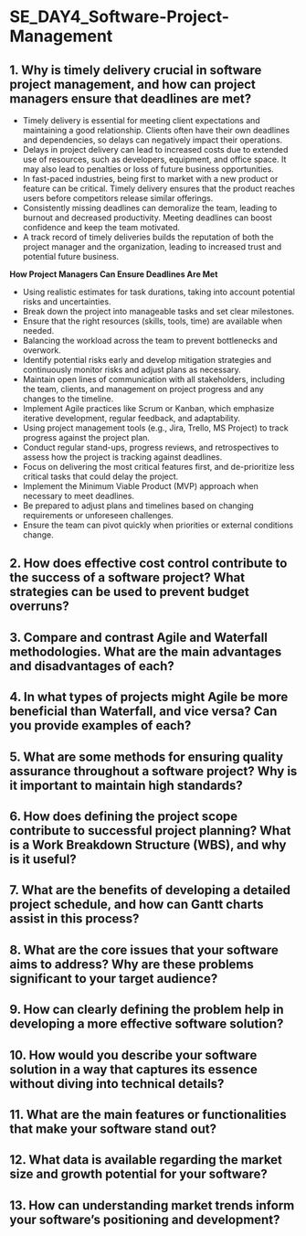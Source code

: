 # SE_DAY4_Software-Project-Management
## 1. Why is timely delivery crucial in software project management, and how can project managers ensure that deadlines are met?
- Timely delivery is essential for meeting client expectations and maintaining a good relationship. Clients often have their own deadlines and dependencies, so delays can negatively impact their operations.
- Delays in project delivery can lead to increased costs due to extended use of resources, such as developers, equipment, and office space. It may also lead to penalties or loss of future business opportunities.
- In fast-paced industries, being first to market with a new product or feature can be critical. Timely delivery ensures that the product reaches users before competitors release similar offerings.
- Consistently missing deadlines can demoralize the team, leading to burnout and decreased productivity. Meeting deadlines can boost confidence and keep the team motivated.
- A track record of timely deliveries builds the reputation of both the project manager and the organization, leading to increased trust and potential future business.

**How Project Managers Can Ensure Deadlines Are Met**
- Using realistic estimates for task durations, taking into account potential risks and uncertainties.
- Break down the project into manageable tasks and set clear milestones.
- Ensure that the right resources (skills, tools, time) are available when needed.
- Balancing the workload across the team to prevent bottlenecks and overwork.
- Identify potential risks early and develop mitigation strategies and continuously monitor risks and adjust plans as necessary.
- Maintain open lines of communication with all stakeholders, including the team, clients, and management on project progress and any changes to the timeline.
- Implement Agile practices like Scrum or Kanban, which emphasize iterative development, regular feedback, and adaptability.
- Using project management tools (e.g., Jira, Trello, MS Project) to track progress against the project plan.
- Conduct regular stand-ups, progress reviews, and retrospectives to assess how the project is tracking against deadlines.
- Focus on delivering the most critical features first, and de-prioritize less critical tasks that could delay the project.
- Implement the Minimum Viable Product (MVP) approach when necessary to meet deadlines.
- Be prepared to adjust plans and timelines based on changing requirements or unforeseen challenges.
- Ensure the team can pivot quickly when priorities or external conditions change.
## 2. How does effective cost control contribute to the success of a software project? What strategies can be used to prevent budget overruns?
## 3. Compare and contrast Agile and Waterfall methodologies. What are the main advantages and disadvantages of each?
## 4. In what types of projects might Agile be more beneficial than Waterfall, and vice versa? Can you provide examples of each?
## 5. What are some methods for ensuring quality assurance throughout a software project? Why is it important to maintain high standards?
## 6. How does defining the project scope contribute to successful project planning? What is a Work Breakdown Structure (WBS), and why is it useful?
## 7. What are the benefits of developing a detailed project schedule, and how can Gantt charts assist in this process?
## 8. What are the core issues that your software aims to address? Why are these problems significant to your target audience?
## 9. How can clearly defining the problem help in developing a more effective software solution?
## 10. How would you describe your software solution in a way that captures its essence without diving into technical details?
## 11. What are the main features or functionalities that make your software stand out?
## 12. What data is available regarding the market size and growth potential for your software?
## 13. How can understanding market trends inform your software’s positioning and development?
